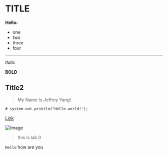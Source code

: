 # TITLE

**Hello:**
* one
* two
* three
* four

---

*Italic*

**BOLD**

## Title2

>My Name Is Jeffrey Yang!

```
# system.out.println("Hello world!');

```

[Link](http://youtube.com)

![Image](https://www.applesfromny.com/wp-content/uploads/2020/06/SnapdragonNEW.png)

> this is lab 0

`Hello` how are you
